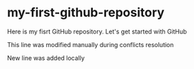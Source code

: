 # my-first-github-repository
Here is my fisrt GitHub repository. Let's get started with GitHub

This line was modified manually during conflicts resolution

New line was added locally
